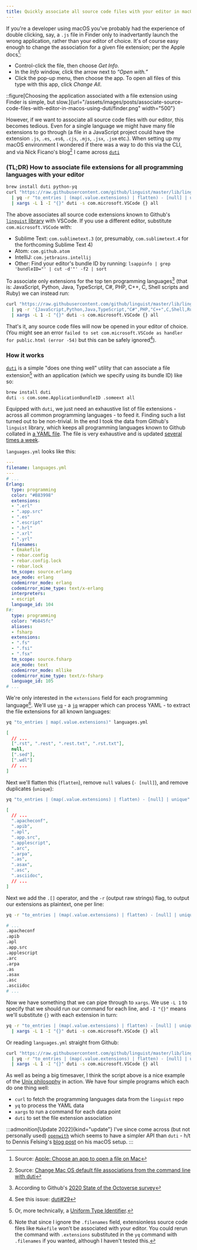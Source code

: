 ```yaml
---
title: Quickly associate all source code files with your editor in macOS using <code>duti</code>
---
```


If you're a developer using macOS you've probably had the experience of double clicking, say, a `.js` file in Finder only to inadvertantly launch the wrong application, rather than your editor of choice. <!-- excerpt --> It's of course easy enough to change the association for a given file extension; per the Apple docs[^apple]:

- Control-click the file, then choose _Get Info_.
- In the _Info_ window, click the arrow next to _“Open with.”_
- Click the pop-up menu, then choose the app. To open all files of this type with this app, click _Change All_.

::figure[Choosing the application associated with a file extension using Finder is simple, but slow.]{url="/assets/images/posts/associate-source-code-files-with-editor-in-macos-using-duti/finder.png" width="500"}

However, if we want to associate all source code files with our editor, this becomes tedious. Even for a single language we might have many file extensions to go through (a file in a JavaScript project could have the extension `.js`, `.es`, `.es6`, `.cjs`, `.mjs`, `.jsx`, `.jsm` etc.). When setting up my macOS environment I wondered if there was a way to do this via the CLI, and via Nick Ficano's blog[^nick] I came across [`duti`](https://github.com/moretension/duti/)

### (TL;DR) How to associate file extensions for all programming languages with your editor

```bash
brew install duti python-yq
curl "https://raw.githubusercontent.com/github/linguist/master/lib/linguist/languages.yml" \
  | yq -r "to_entries | (map(.value.extensions) | flatten) - [null] | unique | .[]" \
  | xargs -L 1 -I "{}" duti -s com.microsoft.VSCode {} all
```

The above associates all source code extensions known to Github's [`linguist` library](https://github.com/github/linguist) with VSCode. If you use a different editor, substitute `com.microsoft.VSCode` with:

- Sublime Text: `com.sublimetext.3` (or, presumably, `com.sublimetext.4` for the forthcoming Sublime Text 4)
- Atom: `com.github.atom`
- IntelliJ: `com.jetbrains.intellij`
- Other: Find your editor's bundle ID by running: `lsappinfo | grep 'bundleID="' | cut -d'"' -f2 | sort`

To associate only extensions for the top ten programming languages[^survey] (that is: JavaScript, Python, Java, TypeScript, C#, PHP, C++, C, Shell scripts and Ruby) we can instead run:

```bash
curl "https://raw.githubusercontent.com/github/linguist/master/lib/linguist/languages.yml" \
  | yq -r '{JavaScript,Python,Java,TypeScript,"C#",PHP,"C++",C,Shell,Ruby} | to_entries | (map(.value.extensions) | flatten) - [null] | unique | .[]' \
  | xargs -L 1 -I "{}" duti -s com.microsoft.VSCode {} all
```

That's it, any source code files will now be opened in your editor of choice. (You might see an error `failed to set com.microsoft.VSCode as handler for public.html (error -54)` but this can be safely ignored[^publichtml]).

### How it works

[`duti`](https://github.com/moretension/duti) is a simple "does one thing well" utility that can associate a file extension[^uti] with an application (which we specify using its bundle ID) like so:

```bash
brew install duti
duti -s com.some.ApplicationBundleID .someext all
```

Equipped with `duti`, we just need an exhaustive list of file extensions - across all common programming languages - to feed it. Finding such a list turned out to be non-trivial. In the end I took the data from Github's `linguist` library, which keeps all programming languages known to Github collated in [a YAML file](https://github.com/github/linguist/blob/master/lib/linguist/languages.yml). The file is very exhaustive and is updated [several times a week](https://github.com/github/linguist/commits/master/lib/linguist/languages.yml).

`languages.yml` looks like this:

<!-- prettier-ignore -->
```yaml
---
filename: languages.yml
---
# ...
Erlang:
  type: programming
  color: "#B83998"
  extensions:
  - ".erl"
  - ".app.src"
  - ".es"
  - ".escript"
  - ".hrl"
  - ".xrl"
  - ".yrl"
  filenames:
  - Emakefile
  - rebar.config
  - rebar.config.lock
  - rebar.lock
  tm_scope: source.erlang
  ace_mode: erlang
  codemirror_mode: erlang
  codemirror_mime_type: text/x-erlang
  interpreters:
  - escript
  language_id: 104
F#:
  type: programming
  color: "#b845fc"
  aliases:
  - fsharp
  extensions:
  - ".fs"
  - ".fsi"
  - ".fsx"
  tm_scope: source.fsharp
  ace_mode: text
  codemirror_mode: mllike
  codemirror_mime_type: text/x-fsharp
  language_id: 105
# ...
```

We're only interested in the `extensions` field for each programming language[^filenames]. We'll use [`yq`](https://kislyuk.github.io/yq/) - a [`jq`](https://stedolan.github.io/jq/) wrapper which can process YAML - to extract the file extensions for all known languages:

```bash
yq "to_entries | map(.value.extensions)" languages.yml
```

```json
[
  // ...
  [".rst", ".rest", ".rest.txt", ".rst.txt"],
  null,
  [".sed"],
  [".wdl"]
  // ...
]
```

Next we'll flatten this (`flatten`), remove `null` values (`- [null]`), and remove duplicates (`unique`):

```bash
yq "to_entries | (map(.value.extensions) | flatten) - [null] | unique" languages.yml
```

<!-- prettier-ignore -->
```json
[
  // ...
  ".apacheconf",
  ".apib",
  ".apl",
  ".app.src",
  ".applescript",
  ".arc",
  ".arpa",
  ".as",
  ".asax",
  ".asc",
  ".asciidoc",
  // ...
]
```

Next we add the `.[]` operator, and the `-r` (output raw strings) flag, to output our extensions as plaintext, one per line:

```bash
yq -r "to_entries | (map(.value.extensions) | flatten) - [null] | unique | .[]" languages.yml
```

```bash
# ...
.apacheconf
.apib
.apl
.app.src
.applescript
.arc
.arpa
.as
.asax
.asc
.asciidoc
# ...
```

Now we have something that we can pipe through to `xargs`. We use `-L 1` to specify that we should run our command for each line, and `-I "{}"` means we'll substitute `{}` with each extension in turn:

```bash
yq -r "to_entries | (map(.value.extensions) | flatten) - [null] | unique | .[]" languages.yml \
  | xargs -L 1 -I "{}" duti -s com.microsoft.VSCode {} all
```

Or reading `languages.yml` straight from Github:

```bash
curl "https://raw.githubusercontent.com/github/linguist/master/lib/linguist/languages.yml" \
  | yq -r "to_entries | (map(.value.extensions) | flatten) - [null] | unique | .[]" languages.yml \
  | xargs -L 1 -I "{}" duti -s com.microsoft.VSCode {} all
```

As well as being a big timesaver, I think the script above is a nice example of the [Unix philosophy](https://en.wikipedia.org/wiki/Unix_philosophy) in action. We have four simple programs which each do one thing well:

- `curl` to fetch the programming languages data from the `linguist` repo
- `yq` to process the YAML data
- `xargs` to run a command for each data point
- `duti` to set the file extension association

:::admonition[Update 2022]{kind="update"}
I've since come across (but not personally used) [`openwith`](https://github.com/jdek/openwith) which seems to have a simpler API than `duti` - h/t to Dennis Felsing's [blog post](https://hookrace.net/blog/macos-setup/) on his macOS setup.
:::

[^apple]: Source: [Apple: Choose an app to open a file on Mac](https://support.apple.com/guide/mac-help/choose-an-app-to-open-a-file-on-mac-mh35597/mac#mchlp0fea282)
[^nick]: Source: [Change Mac OS default file associations from the command line with duti](https://web.archive.org/web/20241116192241/https://www.nickficano.com/blog/change-macos-default-file-associations-command-line-duti)
[^uti]: Or, more technically, a [Uniform Type Identifier](https://developer.apple.com/library/archive/documentation/FileManagement/Conceptual/understanding_utis/understand_utis_intro/understand_utis_intro.html).
[^survey]: According to Github's [2020 State of the Octoverse survey](https://octoverse.github.com/#overview)
[^publichtml]: See this issue: [duti#29](https://github.com/moretension/duti/issues/29)
[^filenames]: Note that since I ignore the `.filenames` field, extensionless source code files like `Makefile` won't be associated with your editor. You could rerun the command with `.extensions` substituted in the `yq` command with `.filenames` if you wanted, although I haven't tested this.
